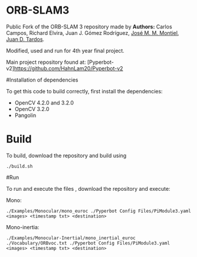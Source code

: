 # ORB-SLAM3

Public Fork of the ORB-SLAM 3 repository made by
**Authors:** Carlos Campos, Richard Elvira, Juan J. Gómez Rodríguez, [José M. M. Montiel](http://webdiis.unizar.es/~josemari/), [Juan D. Tardos](http://webdiis.unizar.es/~jdtardos/).

Modified, used and run for 4th year final project.

Main project repository found at: [Pyperbot-v2]https://github.com/HahnLam20/Pyperbot-v2

#Installation of dependencies

To get this code to build correctly, first install the dependencies:
- OpenCV 4.2.0 and 3.2.0
- OpenCV 3.2.0
- Pangolin

# Build
To build, download the repository and build using
```
./build.sh
```


#Run

To run and execute the files , download the repository and execute:

Mono:
```
./Examples/Monocular/mono_euroc ./Pyperbot Config Files/PiModule3.yaml <images> <timestamp txt> <destination>

```

Mono-inertia:
```
./Examples/Monocular-Inertial/mono_inertial_euroc ./Vocabulary/ORBvoc.txt ./Pyperbot Config Files/PiModule3.yaml <images> <timestamp txt> <destination>
```

